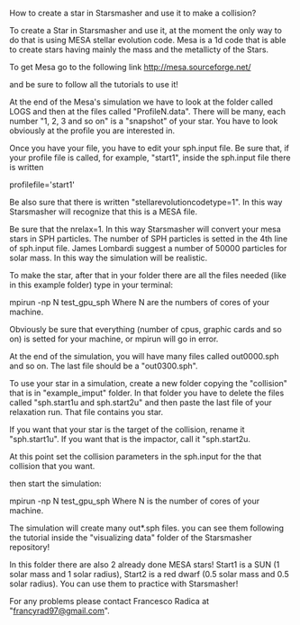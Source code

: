 How to create a star in Starsmasher and use it to make a collision?


To create a Star in Starsmasher and use it, at the moment the only way to do that is using MESA stellar evolution code.
Mesa is a 1d code that is able to create stars having mainly the mass and the metallicty of the Stars.

To get Mesa go to the following link              http://mesa.sourceforge.net/

and be sure to follow all the tutorials to use it!

At the end of the Mesa's simulation we have to look at the folder called LOGS and then at the files called "ProfileN.data". There will be many, each number "1, 2, 3 and so on" is a "snapshot" of your star. You have to look obviously at the profile you are interested in.

Once you have your file, you have to edit your sph.input file. Be sure that, if your profile file is called, for example, "start1", inside the sph.input file there is written 

profilefile='start1'

Be also sure that there is written  "stellarevolutioncodetype=1". In this way Starsmasher will recognize that this is a MESA file.

Be sure that the nrelax=1. In this way Starsmasher will convert your mesa stars in SPH particles. The number of SPH particles is setted in the 4th line of sph.input file. James Lombardi suggest a number of 50000 particles for solar mass. In this way the simulation will be realistic.

To make the star, after that in your folder there are all the files needed (like in this example folder) type in your terminal:

mpirun -np N test_gpu_sph
Where N are the numbers of cores of your machine.

Obviously be sure that everything (number of cpus, graphic cards and so on) is setted for your machine, or mpirun will go in error.

At the end of the simulation, you will have many files called out0000.sph and so on. The last file should be a "out0300.sph".

To use your star in a simulation, create a new folder copying the "collision" that is in "example_imput" folder. In that folder you have to delete the files called "sph.start1u and sph.start2u" and then paste the last file of your relaxation run. That file contains you star.

If you want that your star is the target of the collision, rename it "sph.start1u". If you want that is the impactor, call it "sph.start2u.

At this point set the collision parameters in the sph.input for the that collision that you want.

then start the simulation:

mpirun -np N test_gpu_sph
Where N is the number of cores of your machine.


The simulation will create many out*.sph files. you can see them following the tutorial inside the "visualizing data" folder of the Starsmasher repository!

In this folder there are also 2 already done MESA stars!    Start1 is a SUN (1 solar mass and 1 solar radius), Start2 is a red dwarf (0.5 solar mass and 0.5 solar radius). You can use them to practice with Starsmasher! 



For any problems please contact Francesco Radica at "francyrad97@gmail.com".
